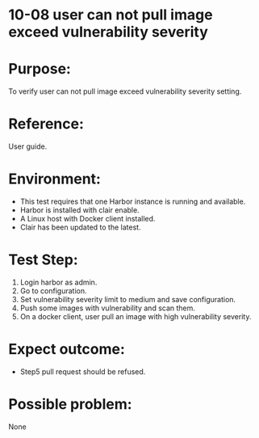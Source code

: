 10-08  user can not pull image exceed vulnerability severity
=======
# Purpose:  
To verify user can not pull image exceed vulnerability severity setting. 

# Reference:
User guide.  

# Environment:
* This test requires that one Harbor instance is running and available.  
* Harbor is installed with clair enable.  
* A Linux host with Docker client installed.  
* Clair has been updated to the latest.  

# Test Step:
1. Login harbor as admin.  
2. Go to configuration.  
3. Set vulnerability severity limit to medium and save configuration.  
4. Push some images with vulnerability and scan them.  
5. On a docker client, user pull an image with high vulnerability severity. 

# Expect outcome:
* Step5 pull request should be refused.  

# Possible problem:
None
